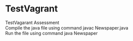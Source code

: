 # TestVagrant
TestVagarant Assessment <br>
Compile the java file using command javac Newspaper.java <br>
Run the file using command java Newspaper
